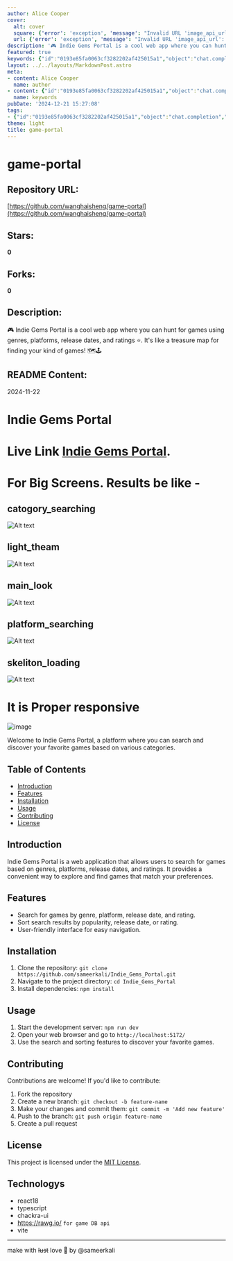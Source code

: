 ```yaml
---
author: Alice Cooper
cover:
  alt: cover
  square: {'error': 'exception', 'message': "Invalid URL 'image_api_url': No scheme supplied. Perhaps you meant https://image_api_url?"}
  url: {'error': 'exception', 'message': "Invalid URL 'image_api_url': No scheme supplied. Perhaps you meant https://image_api_url?"}
description: '🎮 Indie Gems Portal is a cool web app where you can hunt for games using genres, platforms, release dates, and ratings ⭐. It's like a treasure map for finding your kind of games! 🗺️🕹️'
featured: true
keywords: {"id":"0193e85fa0063cf3282202af425015a1","object":"chat.completion","created":1734770401,"model":"Qwen/Qwen2.5-7B-Instruct","choices":[{"index":0,"message":{"role":"assistant","content":"### Keywords\n- indie gems portal\n- web app\n- game hunter\n- genres\n- platforms\n- release dates\n- ratings\n- treasure map\n- responsive\n- categories\n- search\n- discover\n- user-friendly\n- installation\n- usage\n- contributing\n- MIT License\n- react 18\n- typescript\n- chakra-ui\n- rawg.io\n- API\n- vite\n\n### Tags\n- Indie Gems Portal\n- Game Hunter\n- Web Application\n- Genres\n- Platforms\n- Release Dates\n- Ratings\n- Responsive\n- Categories\n- Search\n- Discover\n- User-Friendly\n- Installation\n- Usage\n- Contributing\n- MIT License\n- React 18\n- TypeScript\n- Chakra-UI\n- Rawg.io\n- API\n- Vite"},"finish_reason":"stop"}],"usage":{"prompt_tokens":678,"completion_tokens":175,"total_tokens":853},"system_fingerprint":""}
layout: ../../layouts/MarkdownPost.astro
meta:
- content: Alice Cooper
  name: author
- content: {"id":"0193e85fa0063cf3282202af425015a1","object":"chat.completion","created":1734770401,"model":"Qwen/Qwen2.5-7B-Instruct","choices":[{"index":0,"message":{"role":"assistant","content":"### Keywords\n- indie gems portal\n- web app\n- game hunter\n- genres\n- platforms\n- release dates\n- ratings\n- treasure map\n- responsive\n- categories\n- search\n- discover\n- user-friendly\n- installation\n- usage\n- contributing\n- MIT License\n- react 18\n- typescript\n- chakra-ui\n- rawg.io\n- API\n- vite\n\n### Tags\n- Indie Gems Portal\n- Game Hunter\n- Web Application\n- Genres\n- Platforms\n- Release Dates\n- Ratings\n- Responsive\n- Categories\n- Search\n- Discover\n- User-Friendly\n- Installation\n- Usage\n- Contributing\n- MIT License\n- React 18\n- TypeScript\n- Chakra-UI\n- Rawg.io\n- API\n- Vite"},"finish_reason":"stop"}],"usage":{"prompt_tokens":678,"completion_tokens":175,"total_tokens":853},"system_fingerprint":""}
  name: keywords
pubDate: '2024-12-21 15:27:08'
tags:
- {"id":"0193e85fa0063cf3282202af425015a1","object":"chat.completion","created":1734770401,"model":"Qwen/Qwen2.5-7B-Instruct","choices":[{"index":0,"message":{"role":"assistant","content":"### Keywords\n- indie gems portal\n- web app\n- game hunter\n- genres\n- platforms\n- release dates\n- ratings\n- treasure map\n- responsive\n- categories\n- search\n- discover\n- user-friendly\n- installation\n- usage\n- contributing\n- MIT License\n- react 18\n- typescript\n- chakra-ui\n- rawg.io\n- API\n- vite\n\n### Tags\n- Indie Gems Portal\n- Game Hunter\n- Web Application\n- Genres\n- Platforms\n- Release Dates\n- Ratings\n- Responsive\n- Categories\n- Search\n- Discover\n- User-Friendly\n- Installation\n- Usage\n- Contributing\n- MIT License\n- React 18\n- TypeScript\n- Chakra-UI\n- Rawg.io\n- API\n- Vite"},"finish_reason":"stop"}],"usage":{"prompt_tokens":678,"completion_tokens":175,"total_tokens":853},"system_fingerprint":""}
theme: light
title: game-portal
---
```


# game-portal

## Repository URL: 
[https://github.com/wanghaisheng/game-portal](https://github.com/wanghaisheng/game-portal)

## Stars: 
**0**

## Forks: 
**0**

## Description: 
🎮 Indie Gems Portal is a cool web app where you can hunt for games using genres, platforms, release dates, and ratings ⭐. It's like a treasure map for finding your kind of games! 🗺️🕹️

## README Content: 
2024-11-22

# Indie Gems Portal

# Live Link  [Indie Gems Portal](https://indie-gems-portal.vercel.app/).
# For Big Screens. Results be like -

## catogory_searching
![Alt text](src/assets/git_reference/big_screen/catogory_searching.png)
## light_theam
![Alt text](src/assets/git_reference/big_screen/light_theam.png)
## main_look
![Alt text](src/assets/git_reference/big_screen/main_look.png)
## platform_searching
![Alt text](src/assets/git_reference/big_screen/platform_searching.png)
## skeliton_loading
![Alt text](src/assets/git_reference/big_screen/skeliton_loading.png)

# It is Proper responsive
<img src="src/assets/git_reference/small_screen/responsive_image.png" alt="image" width="auto" height="auto">


Welcome to Indie Gems Portal, a platform where you can search and discover your favorite games based on various categories.

## Table of Contents

- [Introduction](#introduction)
- [Features](#features)
- [Installation](#installation)
- [Usage](#usage)
- [Contributing](#contributing)
- [License](#license)

## Introduction

Indie Gems Portal is a web application that allows users to search for games based on genres, platforms, release dates, and ratings. It provides a convenient way to explore and find games that match your preferences.

## Features

- Search for games by genre, platform, release date, and rating.
- Sort search results by popularity, release date, or rating.
- User-friendly interface for easy navigation.

## Installation

1. Clone the repository: `git clone https://github.com/sameerkali/Indie_Gems_Portal.git`
2. Navigate to the project directory: `cd Indie_Gems_Portal`
3. Install dependencies: `npm install`

## Usage

1. Start the development server: `npm run dev`
2. Open your web browser and go to `http://localhost:5172/`
3. Use the search and sorting features to discover your favorite games.

## Contributing

Contributions are welcome! If you'd like to contribute:
1. Fork the repository
2. Create a new branch: `git checkout -b feature-name`
3. Make your changes and commit them: `git commit -m 'Add new feature'`
4. Push to the branch: `git push origin feature-name`
5. Create a pull request

## License

This project is licensed under the [MIT License](LICENSE).

## Technologys
* react18
* typescript
* chackra-ui
* https://rawg.io/ `for game DB api`
* vite
---
make with ~~lust~~ love 💖 by @sameerkali

